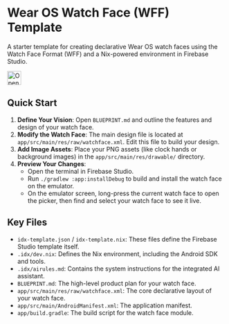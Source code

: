 # Wear OS Watch Face (WFF) Template

A starter template for creating declarative Wear OS watch faces using the Watch Face Format (WFF) and a Nix-powered environment in Firebase Studio.

<a href="https://idx.google.com/import?template=https://github.com/orviwan/wff" target="_blank">
  <img height="32" alt="Open in IDX" src="https://cdn.idx.dev/btn/open_dark_32.svg">
</a>


## Quick Start

1.  **Define Your Vision**: Open `BLUEPRINT.md` and outline the features and design of your watch face.
2.  **Modify the Watch Face**: The main design file is located at `app/src/main/res/raw/watchface.xml`. Edit this file to build your design.
3.  **Add Image Assets**: Place your PNG assets (like clock hands or background images) in the `app/src/main/res/drawable/` directory.
4.  **Preview Your Changes**:
    * Open the terminal in Firebase Studio.
    * Run `./gradlew :app:installDebug` to build and install the watch face on the emulator.
    * On the emulator screen, long-press the current watch face to open the picker, then find and select your watch face to see it live.

## Key Files

-   `idx-template.json` / `idx-template.nix`: These files define the Firebase Studio template itself.
-   `.idx/dev.nix`: Defines the Nix environment, including the Android SDK and tools.
-   `.idx/airules.md`: Contains the system instructions for the integrated AI assistant.
-   `BLUEPRINT.md`: The high-level product plan for your watch face.
-   `app/src/main/res/raw/watchface.xml`: The core declarative layout of your watch face.
-   `app/src/main/AndroidManifest.xml`: The application manifest.
-   `app/build.gradle`: The build script for the watch face module.